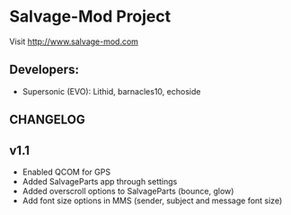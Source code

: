 Salvage-Mod Project
===============

Visit http://www.salvage-mod.com

Developers:
------------
* Supersonic (EVO): Lithid, barnacles10, echoside

CHANGELOG
---------

v1.1
-
* Enabled QCOM for GPS
* Added SalvageParts app through settings
* Added overscroll options to SalvageParts (bounce, glow)
* Add font size options in MMS (sender, subject and message font size)

